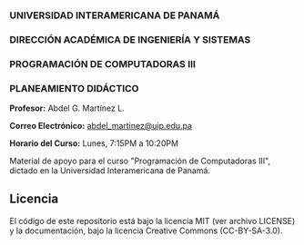 ### UNIVERSIDAD INTERAMERICANA DE PANAMÁ
### DIRECCIÓN ACADÉMICA DE INGENIERÍA Y SISTEMAS
### PROGRAMACIÓN DE COMPUTADORAS III
### PLANEAMIENTO DIDÁCTICO

**Profesor:** Abdel G. Martínez L.

**Correo Electrónico:** abdel_martinez@uip.edu.pa

**Horario del Curso:** Lunes, 7:15PM a 10:20PM

Material de apoyo para el curso "Programación de Computadoras III", dictado en la Universidad Interamericana de Panamá.

## Licencia
El código de este repositorio está bajo la licencia MIT (ver archivo LICENSE) y la documentación, bajo la licencia Creative Commons (CC-BY-SA-3.0).
